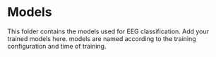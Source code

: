 # Models

This folder contains the models used for EEG classification. Add your trained models here.
models are named according to the training configuration and time of training.